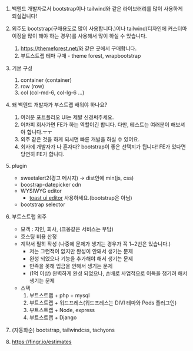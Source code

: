 1. 백엔드 개발자로서 bootstrap이나 tailwind와 같은 라이브러리를 많이 사용하게 되실겁니다!

2. 외주도 bootstrap(구매용도로 많이 사용합니다.)이나 tailwind(디자인에 커스터마이징을 많이 해야 하는 경우)를 사용해서 많이 하실 수 있습니다.
    1. https://themeforest.net/와 같은 곳에서 구매합니다.
    2. 부트스트랩 테마 구매 - theme forest, wrapbootstrap

3. 기본 구성
    1. container (container)
    2. row (row)
    3. col (col-md-6, col-lg-6 ...)

4. 왜 백엔드 개발자가 부스트랩 배워야 하나요?
    1. 여러분 포트폴리오 UI는 제발 신경써주세요.
    2. 어차피 회사가면 FE가 하는 역할이긴 합니다. 다만, 테스트는 여러분이 해보셔야 합니다.ㅜㅜ
    3. 외주 같은 것을 하게 되시면 빠른 개발을 하실 수 있어요. 
    4. 회사에 개발자가 나 혼자다? bootstrap이 좋은 선택지가 됩니다! FE가 있다면 당연히 FE가 합니다.

5. plugin
    - sweetalert2(경고 메시지) -> dist안에 min(js, css)
    - boostrap-datepicker cdn
    - WYSIWYG editor
        - [toast ui editor](https://ui.toast.com/tui-editor) 사용하세요.(bootstrap은 아님)
    - bootstrap selector

6. 부트스트랩 외주
    - 모객 : 지인, 회사, (크몽같은 서비스는 부담)
    - 호스팅 비용 산정
    - 계약서 필히 작성 (나중에 문제가 생기는 경우가 꼭 1~2번은 있습니다.)
        - 저는 그런적이 없지만 완성이 안돼서 생기는 문제
        - 완성 되었으나 기능을 추가해야 해서 생기는 문제
        - 만족을 못해 입금을 안해서 생기는 문제
        - (1억 이상) 완벽하게 완성 되었으나, 손배로 사업적으로 이득을 챙기려 해서 생기는 문제
    - 스택
        1. 부트스트랩 + php + mysql
        2. 부트스트랩 + 워드프레스(워드프레스는 DIVI 테마와 Pods 플러그인)
        3. 부트스트랩 + Node, express
        4. 부트스트랩 + Django

7. (자동화순) bootstrap, tailwindcss, tachyons

8. https://fingr.io/estimates
